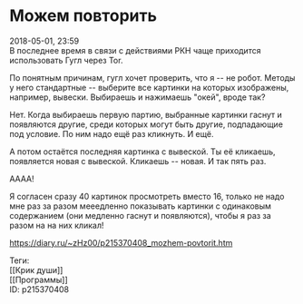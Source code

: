 Можем повторить
================

   
 2018-05-01, 23:59   
  В последнее время в связи с действиями РКН чаще приходится использовать Гугл через Tor.   
   
 По понятным причинам, гугл хочет проверить, что я -- не робот. Методы у него стандартные -- выберите все картинки на которых изображены, например, вывески. Выбираешь и нажимаешь "окей", вроде так?   
   
 Нет. Когда выбираешь первую партию, выбранные картинки гаснут и появляются другие, среди которых могут быть другие, подпадающие под условие. По ним надо ещё раз кликнуть. И ещё.   
   
 А потом остаётся последняя картинка с вывеской. Ты её кликаешь, появляется новая с вывеской. Кликаешь -- новая. И так пять раз.   
   
 АААА!   
   
 Я согласен сразу 40 картинок просмотреть вместо 16, только не надо мне раз за разом мееедленно показывать картинки с одинаковым содержанием (они медленно гаснут и появляются), чтобы я раз за разом на на них кликал!   
    
 <https://diary.ru/~zHz00/p215370408_mozhem-povtorit.htm>   
   
 Теги:   
 [[Крик души]]   
 [[Программы]]   
 ID: p215370408